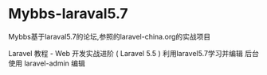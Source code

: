 # Mybbs-laraval5.7
Mybbs基于laraval5.7的论坛,参照的laravel-china.org的实战项目

Laravel 教程 - Web 开发实战进阶 ( Laravel 5.5 ) 利用laravel5.7学习并编辑
后台使用 laravel-admin 编辑


